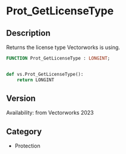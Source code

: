 # Prot_GetLicenseType

## Description
Returns the license type Vectorworks is using.

```pascal
FUNCTION Prot_GetLicenseType : LONGINT;
```

```python

def vs.Prot_GetLicenseType():
    return LONGINT
```

## Version
Availability: from Vectorworks 2023
## Category
* Protection

